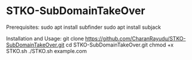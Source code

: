 # STKO-SubDomainTakeOver


Prerequisites:
sudo apt install subfinder
sudo apt install subjack 



Installation and Usage:
git clone https://github.com/CharanRayudu/STKO-SubDomainTakeOver.git
cd STKO-SubDomainTakeOver.git
chmod +x STKO.sh
./STKO.sh example.com

